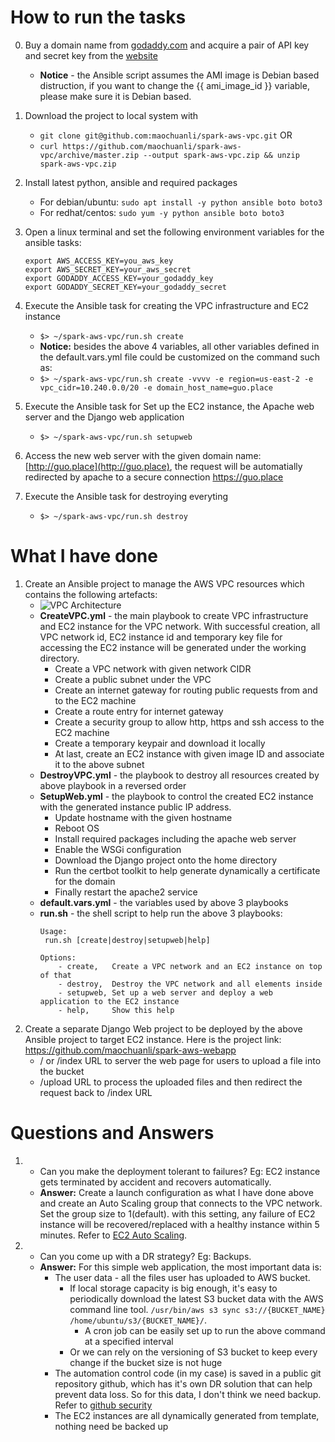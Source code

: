 # How to run the tasks
0. Buy a domain name from [godaddy.com](godaddy.com) and acquire a pair of API key and secret key from the [website](https://developer.godaddy.com/)
      * **Notice** - the Ansible script assumes the AMI image is Debian based distruction, if you want to change the {{ ami_image_id }} variable, please make sure it is Debian based.

1. Download the project to local system with
      * `git clone git@github.com:maochuanli/spark-aws-vpc.git` OR
      * `curl https://github.com/maochuanli/spark-aws-vpc/archive/master.zip --output spark-aws-vpc.zip && unzip spark-aws-vpc.zip`
2. Install latest python, ansible and required packages
      * For debian/ubuntu: `sudo apt install -y python ansible boto boto3` 
      * For redhat/centos: `sudo yum -y python ansible boto boto3`
3. Open a linux terminal and set the following environment variables for the ansible tasks:
      ```
    export AWS_ACCESS_KEY=you_aws_key
    export AWS_SECRET_KEY=your_aws_secret
    export GODADDY_ACCESS_KEY=your_godaddy_key
    export GODADDY_SECRET_KEY=your_godaddy_secret
      ```
4. Execute the Ansible task for creating the VPC infrastructure and EC2 instance
   * `$> ~/spark-aws-vpc/run.sh create`
   * **Notice:** besides the above 4 variables, all other variables defined in the default.vars.yml file could be customized on the command such as:
   * `$> ~/spark-aws-vpc/run.sh create -vvvv -e region=us-east-2 -e vpc_cidr=10.240.0.0/20 -e domain_host_name=guo.place`

5. Execute the Ansible task for Set up the EC2 instance, the Apache web server and the Django web application
   * `$> ~/spark-aws-vpc/run.sh setupweb`

6. Access the new web server with the given domain name: [http://guo.place](http://guo.place), the request will be automatially redirected by apache to a secure connection https://guo.place

7. Execute the Ansible task for destroying everyting
   * `$> ~/spark-aws-vpc/run.sh destroy`
# What I have done
1. Create an Ansible project to manage the AWS VPC resources which contains the following artefacts:
   * ![VPC Architecture](https://docs.aws.amazon.com/AmazonVPC/latest/UserGuide/images/Case1_Diagram.png)
   * **CreateVPC.yml** - the main playbook to create VPC infrastructure and EC2 instance for the VPC network. With successful creation, all VPC network id, EC2 instance id and temporary key file for accessing the EC2 instance will be generated under the working directory.
      * Create a VPC network with given network CIDR
      * Create a public subnet under the VPC
      * Create an internet gateway for routing public requests from and to the EC2 machine
      * Create a route entry for internet gateway
      * Create a security group to allow http, https and ssh access to the EC2 machine
      * Create a temporary keypair and download it locally
      * At last, create an EC2 instance with given image ID and associate it to the above subnet
   * **DestroyVPC.yml** - the playbook to destroy all resources created by above playbook in a reversed order
   * **SetupWeb.yml** - the playbook to control the created EC2 instance with the generated instance public IP address. 
      * Update hostname with the given hostname
      * Reboot OS
      * Install required packages including the apache web server
      * Enable the WSGi configuration
      * Download the Django project onto the home directory
      * Run the certbot toolkit to help generate dynamically a certificate for the domain
      * Finally restart the apache2 service
   * **default.vars.yml** - the variables used by above 3 playbooks
   * **run.sh** - the shell script to help run the above 3 playbooks:
       ```
       Usage:
       	run.sh [create|destroy|setupweb|help]

       Options:
	       - create,   Create a VPC network and an EC2 instance on top of that
	       - destroy,  Destroy the VPC network and all elements inside
	       - setupweb, Set up a web server and deploy a web application to the EC2 instance
	       - help,     Show this help
       ```
2. Create a separate Django Web project to be deployed by the above Ansible project to target EC2 instance. Here is the project link: https://github.com/maochuanli/spark-aws-webapp
   * / or /index URL to server the web page for users to upload a file into the bucket
   * /upload URL to process the uploaded files and then redirect the request back to /index URL

# Questions and Answers
1. - Can you make the deployment tolerant to failures? Eg: EC2 instance gets terminated by accident and recovers automatically.
   * **Answer:** Create a launch configuration as what I have done above and create an Auto Scaling group that connects to the VPC network. Set the group size to 1(default). with this setting, any failure of EC2 instance will be recovered/replaced with a healthy instance within 5 minutes. Refer to [EC2 Auto Scaling](https://docs.aws.amazon.com/autoscaling/ec2/userguide/what-is-amazon-ec2-auto-scaling.html). 

2. - Can you come up with a DR strategy? Eg: Backups.
   * **Answer:** For this simple web application, the most important data is:
      * The user data - all the files user has uploaded to AWS bucket. 
         * If local storage capacity is big enough, it's easy to periodically download the latest S3 bucket data with the AWS command line tool.  `/usr/bin/aws s3 sync s3://{BUCKET_NAME} /home/ubuntu/s3/{BUCKET_NAME}/`. 
	       * A cron job can be easily set up to run the above command at a specified interval
         * Or we can rely on the versioning of S3 bucket to keep every change if the bucket size is not huge
      * The automation control code (in my case) is saved in a public git repository github, which has it's own DR solution that can help prevent data loss. So for this data, I don't think we need backup. Refer to [github security](https://help.github.com/articles/github-security/)
      * The EC2 instances are all dynamically generated from template, nothing need be backed up 

